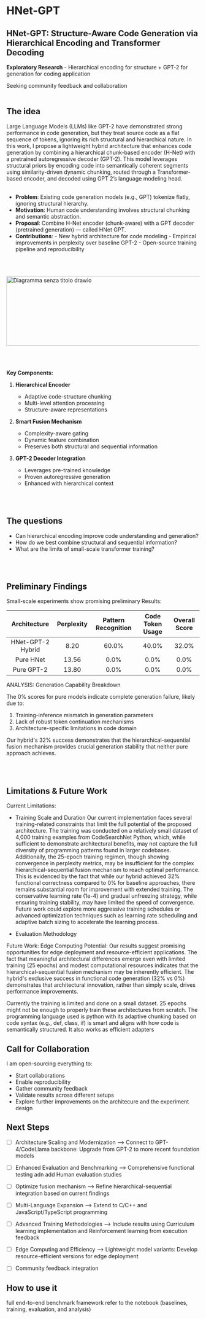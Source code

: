 # HNet-GPT
## HNet-GPT: Structure-Aware Code Generation via Hierarchical Encoding and Transformer Decoding

**Exploratory Research** - Hierarchical encoding for structure + GPT-2 for generation for coding application

Seeking community feedback and collaboration<br/><br/>
## The idea
Large Language Models (LLMs) like GPT-2 have demonstrated strong performance in code generation, but they treat source code as a flat sequence of tokens, ignoring its rich structural and hierarchical nature. In this work, I  propose a lightweight hybrid architecture that enhances code generation by combining a hierarchical chunk-based encoder (H-Net) with a pretrained autoregressive decoder (GPT-2). This model leverages structural priors by encoding code into semantically coherent segments using similarity-driven dynamic chunking, routed through a Transformer-based encoder, and decoded using GPT 2’s language modeling head.
<br/><br/>




- **Problem**: Existing code generation models (e.g., GPT) tokenize flatly, ignoring structural hierarchy.
- **Motivation**: Human code understanding involves structural chunking and semantic abstraction.
- **Proposal**: Combine H-Net encoder (chunk-aware) with a GPT decoder (pretrained generation) — called HNet GPT.
- **Contributions**:
        - New hybrid architecture for code modeling
        - Empirical improvements in perplexity over baseline GPT-2
        - Open-source training pipeline and reproducibility

<br/><br/>

<img width="681" height="181" alt="Diagramma senza titolo drawio" src="https://github.com/user-attachments/assets/d32aa8c8-479b-4746-a922-675c56f90e05" />

<br/><br/>

**Key Components:**

1. **Hierarchical Encoder**
    - Adaptive code-structure chunking
    - Multi-level attention processing
    - Structure-aware representations


2. **Smart Fusion Mechanism**
    - Complexity-aware gating
    - Dynamic feature combination
    - Preserves both structural and sequential information


3. **GPT-2 Decoder Integration**
    - Leverages pre-trained knowledge
    - Proven autoregressive generation
    - Enhanced with hierarchical context

<br/><br/>

## The questions
- Can hierarchical encoding improve code understanding and generation?
- How do we best combine structural and sequential information?
- What are the limits of small-scale transformer training?

<br/><br/>
## Preliminary Findings
Small-scale experiments show promising preliminary Results:

| Architecture      | Perplexity | Pattern Recognition  | Code Token Usage | Overall Score |
| :---:             | :---:      | :---:                | :---:            | :---:         |   
| HNet-GPT-2 Hybrid | 8.20       | 60.0%                | 40.0%            | 32.0%         |
| Pure HNet         | 13.56      | 0.0%                 | 0.0%             | 0.0%          |
| Pure GPT-2        | 13.80      | 0.0%                 | 0.0%             | 0.0%          |


ANALYSIS: Generation Capability Breakdown

The 0% scores for pure models indicate complete generation failure,
likely due to:

1. Training-inference mismatch in generation parameters
2. Lack of robust token continuation mechanisms  
3. Architecture-specific limitations in code domain

Our hybrid's 32% success demonstrates that the hierarchical-sequential 
fusion mechanism provides crucial generation stability that neither 
pure approach achieves.


<br/><br/>

## Limitations & Future Work
Current Limitations:
- Training Scale and Duration
Our current implementation faces several training-related constraints that limit the full potential of the proposed architecture. The training was conducted on a relatively small dataset of 4,000 training examples from CodeSearchNet Python, which, while sufficient to demonstrate architectural benefits, may not capture the full diversity of programming patterns found in larger codebases. Additionally, the 25-epoch training regimen, though showing convergence in perplexity metrics, may be insufficient for the complex hierarchical-sequential fusion mechanism to reach optimal performance. This is evidenced by the fact that while our hybrid achieved 32% functional correctness compared to 0% for baseline approaches, there remains substantial room for improvement with extended training.
The conservative learning rate (1e-4) and gradual unfreezing strategy, while ensuring training stability, may have limited the speed of convergence. Future work could explore more aggressive training schedules or advanced optimization techniques such as learning rate scheduling and adaptive batch sizing to accelerate the learning process.

- Evaluation Methodology


Future Work:
Edge Computing Potential: Our results suggest promising opportunities for edge deployment and resource-efficient applications. The fact that meaningful architectural differences emerge even with limited training (25 epochs) and modest computational resources indicates that the hierarchical-sequential fusion mechanism may be inherently efficient. The hybrid's exclusive success in functional code generation (32% vs 0%) demonstrates that architectural innovation, rather than simply scale, drives performance improvements.

Currently the training is limited and done on a small dataset. 25 epochs might not be enough to properly train these architectures from scratch. The programming language used is python with its adaptive chunking based on code syntax (e.g., def, class, if) is smart and aligns with how code is semantically structured.
It also works as efficient adapters

## Call for Collaboration
I am  open-sourcing everything to:
- Start collaborations
- Enable reproducibility
- Gather community feedback
- Validate results across different setups
- Explore further improvements on the architecure and the experiment design



## Next Steps
- [ ] Architecture Scaling and Modernization --> Connect to GPT-4/CodeLlama backbone: Upgrade from GPT-2 to more recent foundation models
- [ ] Enhanced Evaluation and Benchmarking --> Comprehensive functional testing adn add Human evaluation studies
- [ ] Optimize fusion mechanism --> Refine hierarchical-sequential integration based on current findings
- [ ] Multi-Language Expansion --> Extend to C/C++ and JavaScript/TypeScript programming
- [ ] Advanced Training Methodologies --> Include results using Curriculum learning implementation and Reinforcement learning from execution feedback
- [ ] Edge Computing and Efficiency --> Lightweight model variants: Develop resource-efficient versions for edge deployment
- [ ] Community feedback integration


## How to use it 

full end-to-end benchmark framework refer to the notebook (baselines, training, evaluation, and analysis)
